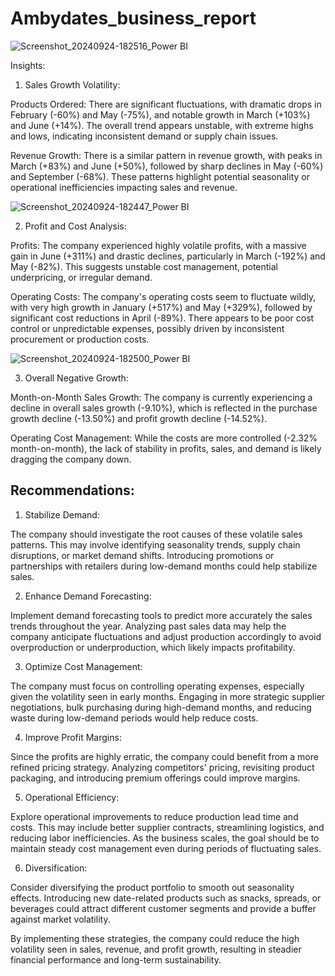 # Ambydates_business_report
![Screenshot_20240924-182516_Power BI](https://github.com/user-attachments/assets/f9c566f7-508f-4beb-bbb0-bdeb8688de60)

Insights:

1. Sales Growth Volatility:

Products Ordered: There are significant fluctuations, with dramatic drops in February (-60%) and May (-75%), and notable growth in March (+103%) and June (+14%). The overall trend appears unstable, with extreme highs and lows, indicating inconsistent demand or supply chain issues.

Revenue Growth: There is a similar pattern in revenue growth, with peaks in March (+83%) and June (+50%), followed by sharp declines in May (-60%) and September (-68%). These patterns highlight potential seasonality or operational inefficiencies impacting sales and revenue.


![Screenshot_20240924-182447_Power BI](https://github.com/user-attachments/assets/84db1cc6-f42c-4258-bc62-cb2879a35d43)


2. Profit and Cost Analysis:

Profits: The company experienced highly volatile profits, with a massive gain in June (+311%) and drastic declines, particularly in March (-192%) and May (-82%). This suggests unstable cost management, potential underpricing, or irregular demand.

Operating Costs: The company's operating costs seem to fluctuate wildly, with very high growth in January (+517%) and May (+329%), followed by significant cost reductions in April (-89%). There appears to be poor cost control or unpredictable expenses, possibly driven by inconsistent procurement or production costs.



![Screenshot_20240924-182500_Power BI](https://github.com/user-attachments/assets/7d8c282b-447f-4379-840f-69a45ab9a3c4)

3. Overall Negative Growth:

Month-on-Month Sales Growth: The company is currently experiencing a decline in overall sales growth (-9.10%), which is reflected in the purchase growth decline (-13.50%) and profit growth decline (-14.52%).

Operating Cost Management: While the costs are more controlled (-2.32% month-on-month), the lack of stability in profits, sales, and demand is likely dragging the company down.




## Recommendations:

1. Stabilize Demand:

The company should investigate the root causes of these volatile sales patterns. This may involve identifying seasonality trends, supply chain disruptions, or market demand shifts. Introducing promotions or partnerships with retailers during low-demand months could help stabilize sales.



2. Enhance Demand Forecasting:

Implement demand forecasting tools to predict more accurately the sales trends throughout the year. Analyzing past sales data may help the company anticipate fluctuations and adjust production accordingly to avoid overproduction or underproduction, which likely impacts profitability.



3. Optimize Cost Management:

The company must focus on controlling operating expenses, especially given the volatility seen in early months. Engaging in more strategic supplier negotiations, bulk purchasing during high-demand months, and reducing waste during low-demand periods would help reduce costs.



4. Improve Profit Margins:

Since the profits are highly erratic, the company could benefit from a more refined pricing strategy. Analyzing competitors' pricing, revisiting product packaging, and introducing premium offerings could improve margins.



5. Operational Efficiency:

Explore operational improvements to reduce production lead time and costs. This may include better supplier contracts, streamlining logistics, and reducing labor inefficiencies. As the business scales, the goal should be to maintain steady cost management even during periods of fluctuating sales.



6. Diversification:

Consider diversifying the product portfolio to smooth out seasonality effects. Introducing new date-related products such as snacks, spreads, or beverages could attract different customer segments and provide a buffer against market volatility.




By implementing these strategies, the company could reduce the high volatility seen in sales, revenue, and profit growth, resulting in steadier financial performance and long-term sustainability.
